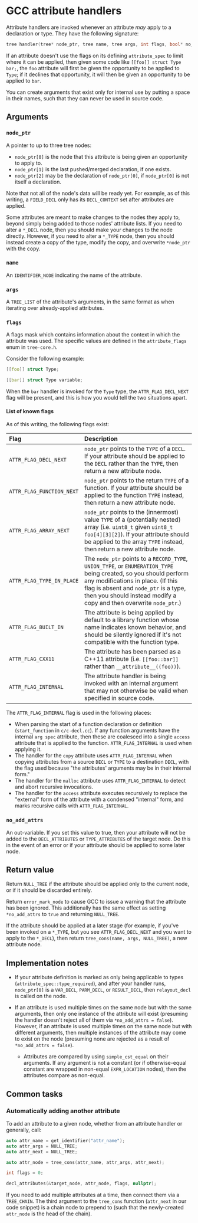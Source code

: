 
# GCC attribute handlers

Attribute handlers are invoked whenever an attribute *may* apply to a declaration or type. They have the following signature:

```c
tree handler(tree* node_ptr, tree name, tree args, int flags, bool* no_add_attrs);
```

If an attribute doesn't use the flags on its defining `attribute_spec` to limit where it can be applied, then given some code like `[[foo]] struct Type bar;`, the `foo` attribute will first be given the opportunity to be applied to `Type`; if it declines that opportunity, it will then be given an opportunity to be applied to `bar`.

You can create arguments that exist only for internal use by putting a space in their names, such that they can never be used in source code.


## Arguments

### `node_ptr`

A pointer to up to three tree nodes:

* `node_ptr[0]` is the node that this attribute is being given an opportunity to apply to.
* `node_ptr[1]` is the last pushed/merged declaration, if one exists.
* `node_ptr[2]` may be the declaration of `node_ptr[0]`, if `node_ptr[0]` is not itself a declaration.

Note that not all of the node's data will be ready yet. For example, as of this writing, a `FIELD_DECL` only has its `DECL_CONTEXT` set after attributes are applied.

Some attributes are meant to make changes to the nodes they apply to, beyond simply being added to those nodes' attribute lists. If you need to alter a `*_DECL` node, then you should make your changes to the node directly. However, if you need to alter a `*_TYPE` node, then you should instead create a copy of the type, modify the copy, and overwrite `*node_ptr` with the copy.

### `name`

An `IDENTIFIER_NODE` indicating the name of the attribute.

### `args`

A `TREE_LIST` of the attribute's arguments, in the same format as when iterating over already-applied attributes.

### `flags`

A flags mask which contains information about the context in which the attribute was used. The specific values are defined in the `attribute_flags` enum in `tree-core.h`.

Consider the following example:

```c
[[foo]] struct Type;

[[bar]] struct Type variable;
```

When the `bar` handler is invoked for the `Type` type, the `ATTR_FLAG_DECL_NEXT` flag will be present, and this is how you would tell the two situations apart.

#### List of known flags

As of this writing, the following flags exist:

| Flag | Description |
| :- | :- |
| `ATTR_FLAG_DECL_NEXT` | `node_ptr` points to the `TYPE` of a `DECL`. If your attribute should be applied to the `DECL` rather than the `TYPE`, then return a new attribute node. |
| `ATTR_FLAG_FUNCTION_NEXT` | `node_ptr` points to the return `TYPE` of a function. If your attribute should be applied to the function `TYPE` instead, then return a new attribute node. |
| `ATTR_FLAG_ARRAY_NEXT` | `node_ptr` points to the (innermost) value `TYPE` of a (potentially nested) array (i.e. `uint8_t` given `uint8_t foo[4][3][2]`). If your attribute should be applied to the array `TYPE` instead, then return a new attribute node. |
| `ATTR_FLAG_TYPE_IN_PLACE` | The `node_ptr` points to a `RECORD_TYPE`, `UNION_TYPE`, or `ENUMERATION_TYPE` being created, so you should perform any modifications in place. (If this flag is absent and `node_ptr` is a type, then you should instead modify a copy and then overwrite `node_ptr`.) |
| `ATTR_FLAG_BUILT_IN` | The attribute is being applied by default to a library function whose name indicates known behavior, and should be silently ignored if it's not compatible with the function type. |
| `ATTR_FLAG_CXX11` | The attribute has been parsed as a C++11 attribute (i.e. `[[foo::bar]]` rather than `__attribute__((foo))`). |
| `ATTR_FLAG_INTERNAL` | The attribute handler is being invoked with an internal argument that may not otherwise be valid when specified in source code. |

The `ATTR_FLAG_INTERNAL` flag is used in the following places:

* When parsing the start of a function declaration or definition (`start_function` in `c/c-decl.cc`). If any function arguments have the internal `arg spec` attribute, then these are coalesced into a single `access` attribute that is applied to the function. `ATTR_FLAG_INTERNAL` is used when applying it.
* The handler for the `copy` attribute uses `ATTR_FLAG_INTERNAL` when copying attributes from a source `DECL` or `TYPE` to a destination `DECL`, with the flag used because "the attributes' arguments may be in their internal form."
* The handler for the `malloc` attribute uses `ATTR_FLAG_INTERNAL` to detect and abort recursive invocations.
* The handler for the `access` attribute executes recursively to replace the "external" form of the attribute with a condensed "internal" form, and marks recursive calls with `ATTR_FLAG_INTERNAL`.

### `no_add_attrs`

An out-variable. If you set this value to true, then your attribute will not be added to the `DECL_ATTRIBUTES` or `TYPE_ATTRIBUTES` of the target node. Do this in the event of an error or if your attribute should be applied to some later node.


## Return value

Return `NULL_TREE` if the attribute should be applied only to the current node, or if it should be discarded entirely.

Return `error_mark_node` to cause GCC to issue a warning that the attribute has been ignored. This additionally has the same effect as setting `*no_add_attrs` to `true` and returning `NULL_TREE`.

If the attribute should be applied at a later stage (for example, if you've been invoked on a `*_TYPE`, but you see `ATTR_FLAG_DECL_NEXT` and you want to apply to the `*_DECL`), then return `tree_cons(name, args, NULL_TREE)`, a new attribute node.


## Implementation notes

* If your attribute definition is marked as only being applicable to types (`attribute_spec::type_required`), and after your handler runs, `node_ptr[0]` is a `VAR_DECL`, `PARM_DECL`, or `RESULT_DECL`, then `relayout_decl` is called on the node.

* If an attribute is used multiple times on the same node but with the same arguments, then only one instance of the attribute will exist (presuming the handler doesn't reject all of them via `*no_add_attrs = false`). However, if an attribute is used multiple times on the same node but with different arguments, then multiple instances of the attribute may come to exist on the node (presuming none are rejected as a result of `*no_add_attrs = false`).
  * Attributes are compared by using `simple_cst_equal` on their arguments. If any argument is not a constant (or if otherwise-equal constant are wrapped in non-equal `EXPR_LOCATION` nodes), then the attributes compare as non-equal.


## Common tasks

### Automatically adding another attribute

To add an attribute to a given node, whether from an attribute handler or generally, call:

```c
auto attr_name = get_identifier("attr_name");
auto attr_args = NULL_TREE;
auto attr_next = NULL_TREE;

auto attr_node = tree_cons(attr_name, attr_args, attr_next);

int flags = 0;

decl_attributes(&target_node, attr_node, flags, nullptr);
```

If you need to add multiple attributes at a time, then connect them via a `TREE_CHAIN`. The third argument to the `tree_cons` function (`attr_next` in our code snippet) is a chain node to prepend to (such that the newly-created `attr_node` is the head of the chain).